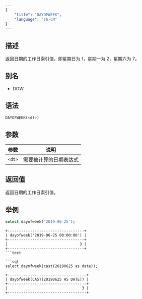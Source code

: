 ```yaml
---
{
    "title": "DAYOFWEEK",
    "language": "zh-CN"
}
---
```


## 描述

返回日期的工作日索引值，即星期日为 1，星期一为 2，星期六为 7。

## 别名

- DOW

## 语法

```sql
DAYOFWEEK(<dt>)
```

## 参数

| 参数 | 说明 |
| -- | -- |
| `<dt>` | 需要被计算的日期表达式 |

## 返回值

返回日期的工作日索引值。

## 举例

```sql
select dayofweek('2019-06-25');
```

```text
+----------------------------------+
| dayofweek('2019-06-25 00:00:00') |
+----------------------------------+
|                                3 |
+----------------------------------+
```text

```sql
select dayofweek(cast(20190625 as date)); 
```

```text
+-----------------------------------+
| dayofweek(CAST(20190625 AS DATE)) |
+-----------------------------------+
|                                 3 |
+-----------------------------------+
```